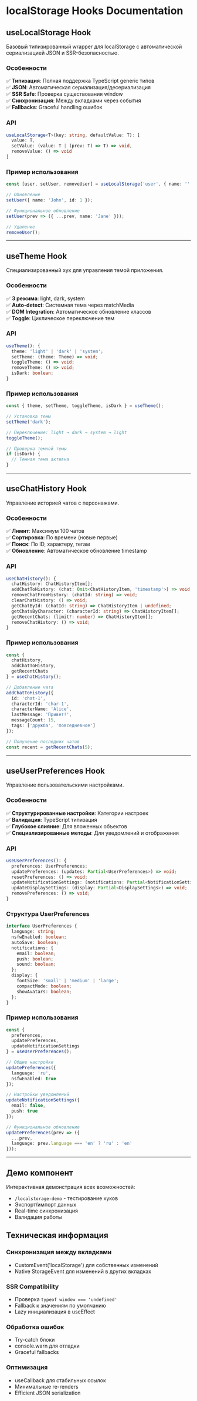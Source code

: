# localStorage Hooks Documentation

## useLocalStorage Hook

Базовый типизированный wrapper для localStorage с автоматической сериализацией JSON и SSR-безопасностью.

### Особенности
✅ **Типизация**: Полная поддержка TypeScript generic типов  
✅ **JSON**: Автоматическая сериализация/десериализация  
✅ **SSR Safe**: Проверка существования window  
✅ **Синхронизация**: Между вкладками через события  
✅ **Fallbacks**: Graceful handling ошибок  

### API
```typescript
useLocalStorage<T>(key: string, defaultValue: T): [
  value: T,
  setValue: (value: T | (prev: T) => T) => void,
  removeValue: () => void
]
```

### Пример использования
```typescript
const [user, setUser, removeUser] = useLocalStorage('user', { name: '', id: 0 });

// Обновление
setUser({ name: 'John', id: 1 });

// Функциональное обновление  
setUser(prev => ({ ...prev, name: 'Jane' }));

// Удаление
removeUser();
```

---

## useTheme Hook

Специализированный хук для управления темой приложения.

### Особенности
✅ **3 режима**: light, dark, system  
✅ **Auto-detect**: Системная тема через matchMedia  
✅ **DOM Integration**: Автоматическое обновление классов  
✅ **Toggle**: Циклическое переключение тем  

### API
```typescript
useTheme(): {
  theme: 'light' | 'dark' | 'system';
  setTheme: (theme: Theme) => void;
  toggleTheme: () => void;
  removeTheme: () => void;
  isDark: boolean;
}
```

### Пример использования
```typescript
const { theme, setTheme, toggleTheme, isDark } = useTheme();

// Установка темы
setTheme('dark');

// Переключение: light → dark → system → light
toggleTheme();

// Проверка темной темы
if (isDark) {
  // Темная тема активна
}
```

---

## useChatHistory Hook

Управление историей чатов с персонажами.

### Особенности
✅ **Лимит**: Максимум 100 чатов  
✅ **Сортировка**: По времени (новые первые)  
✅ **Поиск**: По ID, характеру, тегам  
✅ **Обновление**: Автоматическое обновление timestamp  

### API
```typescript
useChatHistory(): {
  chatHistory: ChatHistoryItem[];
  addChatToHistory: (chat: Omit<ChatHistoryItem, 'timestamp'>) => void;
  removeChatFromHistory: (chatId: string) => void;
  clearChatHistory: () => void;
  getChatById: (chatId: string) => ChatHistoryItem | undefined;
  getChatsByCharacter: (characterId: string) => ChatHistoryItem[];
  getRecentChats: (limit?: number) => ChatHistoryItem[];
  removeChatHistory: () => void;
}
```

### Пример использования
```typescript
const { 
  chatHistory, 
  addChatToHistory, 
  getRecentChats 
} = useChatHistory();

// Добавление чата
addChatToHistory({
  id: 'chat-1',
  characterId: 'char-1',
  characterName: 'Alice',
  lastMessage: 'Привет!',
  messageCount: 15,
  tags: ['дружба', 'повседневное']
});

// Получение последних чатов
const recent = getRecentChats(5);
```

---

## useUserPreferences Hook

Управление пользовательскими настройками.

### Особенности
✅ **Структурированные настройки**: Категории настроек  
✅ **Валидация**: TypeScript типизация  
✅ **Глубокое слияние**: Для вложенных объектов  
✅ **Специализированные методы**: Для уведомлений и отображения  

### API
```typescript
useUserPreferences(): {
  preferences: UserPreferences;
  updatePreferences: (updates: Partial<UserPreferences>) => void;
  resetPreferences: () => void;
  updateNotificationSettings: (notifications: Partial<NotificationSettings>) => void;
  updateDisplaySettings: (display: Partial<DisplaySettings>) => void;
  removePreferences: () => void;
}
```

### Структура UserPreferences
```typescript
interface UserPreferences {
  language: string;
  nsfwEnabled: boolean;
  autoSave: boolean;
  notifications: {
    email: boolean;
    push: boolean;
    sound: boolean;
  };
  display: {
    fontSize: 'small' | 'medium' | 'large';
    compactMode: boolean;
    showAvatars: boolean;
  };
}
```

### Пример использования
```typescript
const { 
  preferences, 
  updatePreferences,
  updateNotificationSettings 
} = useUserPreferences();

// Общие настройки
updatePreferences({ 
  language: 'ru', 
  nsfwEnabled: true 
});

// Настройки уведомлений
updateNotificationSettings({ 
  email: false, 
  push: true 
});

// Функциональное обновление
updatePreferences(prev => ({
  ...prev,
  language: prev.language === 'en' ? 'ru' : 'en'
}));
```

---

## Демо компонент

Интерактивная демонстрация всех возможностей:
- `/localstorage-demo` - тестирование хуков
- Экспорт/импорт данных
- Real-time синхронизация
- Валидация работы

## Техническая информация

### Синхронизация между вкладками
- CustomEvent('localStorage') для собственных изменений
- Native StorageEvent для изменений в других вкладках

### SSR Compatibility
- Проверка `typeof window === 'undefined'`
- Fallback к значениям по умолчанию
- Lazy инициализация в useEffect

### Обработка ошибок
- Try-catch блоки
- console.warn для отладки
- Graceful fallbacks

### Оптимизация
- useCallback для стабильных ссылок
- Минимальные re-renders
- Efficient JSON serialization